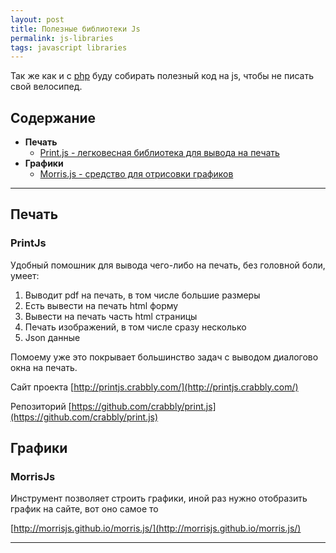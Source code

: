 ```yaml
--- 
layout: post 
title: Полезные библиотеки Js 
permalink: js-libraries
tags: javascript libraries
--- 
```


Так же как и с [php](http://lexusalex.ru/php-libraries) буду собирать полезный код на js, чтобы не писать свой велосипед.


## Содержание
- **Печать**
    - [Print.js - легковесная библиотека для вывода на печать](#printjs) 
- **Графики**
    - [Morris.js - средство для отрисовки графиков](#morrisjs) 


---- 
   
## Печать


### PrintJs

Удобный помошник для вывода чего-либо на печать, без головной боли, умеет: 

1. Выводит pdf на печать, в том числе большие размеры
1. Есть вывести на печать html форму
1. Вывести на печать часть html страницы
1. Печать изображений, в том числе сразу несколько
1. Json данные

Помоему уже это покрывает большинство задач с выводом диалогово окна на печать.

Сайт проекта
[http://printjs.crabbly.com/](http://printjs.crabbly.com/)

Репозиторий
[https://github.com/crabbly/print.js](https://github.com/crabbly/print.js)

## Графики

### MorrisJs

Инструмент позволяет строить графики, иной раз нужно отобразить график на сайте, вот оно самое то

[http://morrisjs.github.io/morris.js/](http://morrisjs.github.io/morris.js/)

----

